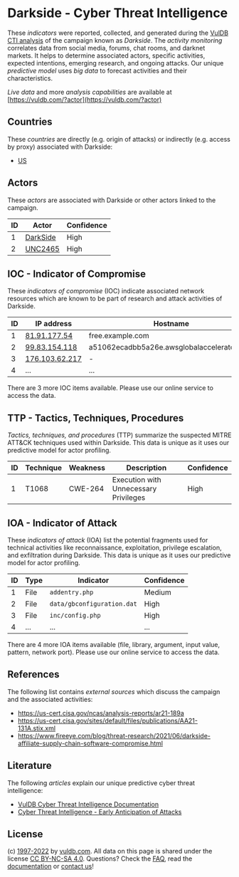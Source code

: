# Darkside - Cyber Threat Intelligence

These _indicators_ were reported, collected, and generated during the [VulDB CTI analysis](https://vuldb.com/?kb.cti) of the campaign known as _Darkside_. The _activity monitoring_ correlates data from social media, forums, chat rooms, and darknet markets. It helps to determine associated actors, specific activities, expected intentions, emerging research, and ongoing attacks. Our unique _predictive model_ uses _big data_ to forecast activities and their characteristics.

_Live data_ and more _analysis capabilities_ are available at [https://vuldb.com/?actor](https://vuldb.com/?actor)

## Countries

These _countries_ are directly (e.g. origin of attacks) or indirectly (e.g. access by proxy) associated with Darkside:

* [US](https://vuldb.com/?country.us)

## Actors

These _actors_ are associated with Darkside or other actors linked to the campaign.

ID | Actor | Confidence
-- | ----- | ----------
1 | [DarkSide](https://vuldb.com/?actor.darkside) | High
2 | [UNC2465](https://vuldb.com/?actor.unc2465) | High

## IOC - Indicator of Compromise

These _indicators of compromise_ (IOC) indicate associated network resources which are known to be part of research and attack activities of Darkside.

ID | IP address | Hostname | Actor | Confidence
-- | ---------- | -------- | ----- | ----------
1 | [81.91.177.54](https://vuldb.com/?ip.81.91.177.54) | free.example.com | [UNC2465](https://vuldb.com/?actor.unc2465) | High
2 | [99.83.154.118](https://vuldb.com/?ip.99.83.154.118) | a51062ecadbb5a26e.awsglobalaccelerator.com | [DarkSide](https://vuldb.com/?actor.darkside) | High
3 | [176.103.62.217](https://vuldb.com/?ip.176.103.62.217) | - | [DarkSide](https://vuldb.com/?actor.darkside) | High
4 | ... | ... | ... | ...

There are 3 more IOC items available. Please use our online service to access the data.

## TTP - Tactics, Techniques, Procedures

_Tactics, techniques, and procedures_ (TTP) summarize the suspected MITRE ATT&CK techniques used within Darkside. This data is unique as it uses our predictive model for actor profiling.

ID | Technique | Weakness | Description | Confidence
-- | --------- | -------- | ----------- | ----------
1 | T1068 | CWE-264 | Execution with Unnecessary Privileges | High

## IOA - Indicator of Attack

These _indicators of attack_ (IOA) list the potential fragments used for technical activities like reconnaissance, exploitation, privilege escalation, and exfiltration during Darkside. This data is unique as it uses our predictive model for actor profiling.

ID | Type | Indicator | Confidence
-- | ---- | --------- | ----------
1 | File | `addentry.php` | Medium
2 | File | `data/gbconfiguration.dat` | High
3 | File | `inc/config.php` | High
4 | ... | ... | ...

There are 4 more IOA items available (file, library, argument, input value, pattern, network port). Please use our online service to access the data.

## References

The following list contains _external sources_ which discuss the campaign and the associated activities:

* https://us-cert.cisa.gov/ncas/analysis-reports/ar21-189a
* https://us-cert.cisa.gov/sites/default/files/publications/AA21-131A.stix.xml
* https://www.fireeye.com/blog/threat-research/2021/06/darkside-affiliate-supply-chain-software-compromise.html

## Literature

The following _articles_ explain our unique predictive cyber threat intelligence:

* [VulDB Cyber Threat Intelligence Documentation](https://vuldb.com/?kb.cti)
* [Cyber Threat Intelligence - Early Anticipation of Attacks](https://www.scip.ch/en/?labs.20201022)

## License

(c) [1997-2022](https://vuldb.com/?kb.changelog) by [vuldb.com](https://vuldb.com/?kb.about). All data on this page is shared under the license [CC BY-NC-SA 4.0](https://creativecommons.org/licenses/by-nc-sa/4.0/). Questions? Check the [FAQ](https://vuldb.com/?kb.faq), read the [documentation](https://vuldb.com/?kb) or [contact us](https://vuldb.com/?contact)!
